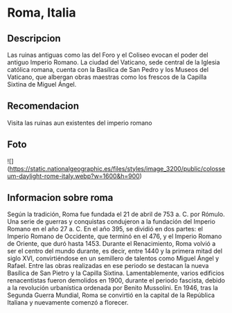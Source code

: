 # Roma, Italia

## Descripcion
Las ruinas antiguas como las del Foro y el Coliseo evocan el poder del antiguo Imperio Romano. La ciudad del Vaticano, sede central de la Iglesia católica romana, cuenta con la Basílica de San Pedro y los Museos del Vaticano, que albergan obras maestras como los frescos de la Capilla Sixtina de Miguel Ángel. 

## Recomendacion
Visita las ruinas aun existentes del imperio romano

## Foto
![] (https://static.nationalgeographic.es/files/styles/image_3200/public/colosseum-daylight-rome-italy.webp?w=1600&h=900)

## Informacion sobre roma
Según la tradición, Roma fue fundada el 21 de abril de 753 a. C. por Rómulo. Una serie de guerras y conquistas condujeron a la fundación del Imperio Romano en el año 27 a. C. En el año 395, se dividió en dos partes: el Imperio Romano de Occidente, que terminó en el 476, y el Imperio Romano de Oriente, que duró hasta 1453. Durante el Renacimiento, Roma volvió a ser el centro del mundo durante, es decir, entre 1440 y la primera mitad del siglo XVI, convirtiéndose en un semillero de talentos como Miguel Ángel y Rafael. Entre las obras realizadas en ese periodo se destacan la nueva Basílica de San Pietro y la Capilla Sixtina. Lamentablemente, varios edificios renacentistas fueron demolidos en 1900, durante el periodo fascista, debido a la revolución urbanística ordenada por Benito Mussolini. En 1946, tras la Segunda Guerra Mundial, Roma se convirtió en la capital de la República Italiana y nuevamente comenzó a florecer.